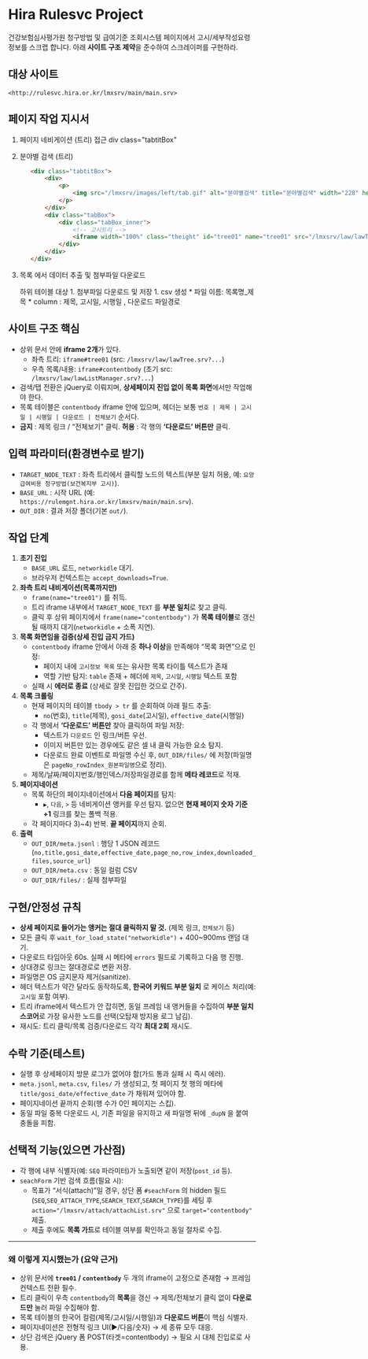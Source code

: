 
# Hira Rulesvc Project

건강보험심사평가원 청구방법 및 급여기준 조회시스템 페이지에서 고시/세부작성요령 정보를 스크랩 합니다. 
아래 **사이트 구조 제약**을 준수하여 스크레이퍼를 구현하라.


## 대상 사이트

```
<http://rulesvc.hira.or.kr/lmxsrv/main/main.srv>
```


## 페이지 작업 지시서

1. 페이지 네비게이션 (트리) 접근
   div class="tabtitBox"
2. 분야별 검색 (트리)
    <div class="tabBox”> 하위의 모든 a 태그에 순차적으로 접근

     ```html
        <div class="tabtitBox">
            <div>
                <p>
                    <img src="/lmxsrv/images/left/tab.gif" alt="분야별검색" title="분야별검색" width="228" height="20">
                </p>
            </div>
            <div class="tabBox">
                <div class="tabBox_inner">
                    <!-- 고시트리 -->
                    <iframe width="100%" class="theight" id="tree01" name="tree01" src="/lmxsrv/law/lawTree.srv?LAWGROUP=1&MODE=srvlist" scrolling="auto" frameborder="0"></iframe>
                </div>
            </div>
        </div>
    ```
3. 목록 에서 데이터 추출 및 첨부파일 다운로드
   <div id=”content-area”> 하위 테이블 대상
   1. 첨부파일 다운로드 및 저장
   1. csv 생성
      * 파일 이름: 목록명_제목
      * column : 제목, 고시일, 시행일 , 다운로드 파일경로


## 사이트 구조 핵심

* 상위 문서 안에 **iframe 2개**가 있다.
  * 좌측 트리: `iframe#tree01` (src: `/lmxsrv/law/lawTree.srv?...`)
  * 우측 목록/내용: `iframe#contentbody` (초기 src: `/lmxsrv/law/lawListManager.srv?...`)
* 검색/탭 전환은 jQuery로 이뤄지며, **상세페이지 진입 없이 목록 화면**에서만 작업해야 한다.
* 목록 테이블은 `contentbody` iframe 안에 있으며, 헤더는 보통 `번호 | 제목 | 고시일 | 시행일 | 다운로드 | 전체보기` 순서다.
* **금지** : 제목 링크 / “전체보기” 클릭.  **허용** : 각 행의 **‘다운로드’ 버튼만** 클릭.

## 입력 파라미터(환경변수로 받기)

* `TARGET_NODE_TEXT` : 좌측 트리에서 클릭할 노드의 텍스트(부분 일치 허용, 예: `요양급여비용 청구방법(보건복지부 고시)`).
* `BASE_URL` : 시작 URL (예: `https://rulemgnt.hira.or.kr/lmxsrv/main/main.srv`).
* `OUT_DIR` : 결과 저장 폴더(기본 `out/`).

## 작업 단계

1. **초기 진입**
   * `BASE_URL` 로드, `networkidle` 대기.
   * 브라우저 컨텍스트는 `accept_downloads=True`.
2. **좌측 트리 내비게이션(목록까지만)**
   * `frame(name="tree01")` 를 취득.
   * 트리 iframe 내부에서 `TARGET_NODE_TEXT` 를 **부분 일치**로 찾고 클릭.
   * 클릭 후 상위 페이지에서 `frame(name="contentbody")` 가 **목록 테이블**로 갱신될 때까지 대기(`networkidle` + 소폭 지연).
3. **목록 화면임을 검증(상세 진입 금지 가드)**
   * `contentbody` iframe 안에서 아래 중 **하나 이상**을 만족해야 “목록 화면”으로 인정:
     * 페이지 내에 `고시정보 목록` 또는 유사한 목록 타이틀 텍스트가 존재
     * 역할 기반 탐지: `table` 존재 + 헤더에 `제목`, `고시일`, `시행일` 텍스트 포함
   * 실패 시  **에러로 종료** (상세로 잘못 진입한 것으로 간주).
4. **목록 크롤링**
   * 현재 페이지의 테이블 `tbody > tr` 를 순회하여 아래 필드 추출:
     * `no`(번호), `title`(제목), `gosi_date`(고시일), `effective_date`(시행일)
   * 각 행에서 **‘다운로드’ 버튼만** 찾아 클릭하여 파일 저장:
     * 텍스트가 `다운로드` 인 링크/버튼 우선.
     * 이미지 버튼만 있는 경우에도 같은 셀 내 클릭 가능한 요소 탐지.
     * 다운로드 완료 이벤트로 파일명 수신 후, `OUT_DIR/files/` 에 저장(파일명은 `pageNo_rowIndex_원본파일명`으로 정리).
   * 제목/날짜/페이지번호/행인덱스/저장파일경로를 함께 **메타 레코드**로 적재.
5. **페이지네이션**
   * 목록 하단의 페이지네이션에서 **다음 페이지**를 탐지:
     * `▶`, `다음`, `>` 등 네비게이션 앵커를 우선 탐지. 없으면 **현재 페이지 숫자 기준 +1** 링크를 찾는 폴백 적용.
   * 각 페이지마다 3)~4) 반복. **끝 페이지**까지 순회.
6. **출력**
   * `OUT_DIR/meta.jsonl` : 행당 1 JSON 레코드(`no,title,gosi_date,effective_date,page_no,row_index,downloaded_files,source_url`)
   * `OUT_DIR/meta.csv`  : 동일 컬럼 CSV
   * `OUT_DIR/files/`    : 실제 첨부파일

## 구현/안정성 규칙

* **상세 페이지로 들어가는 앵커는 절대 클릭하지 말 것.** (제목 링크, `전체보기` 등)
* 모든 클릭 후 `wait_for_load_state("networkidle")` + 400~900ms 랜덤 대기.
* 다운로드 타임아웃 60s. 실패 시 메타에 `errors` 필드로 기록하고 다음 행 진행.
* 상대경로 링크는 절대경로로 변환 저장.
* 파일명은 OS 금지문자 제거(sanitize).
* 헤더 텍스트가 약간 달라도 동작하도록, **한국어 키워드 부분 일치** 로 케이스 처리(예: `고시일` 포함 여부).
* 트리 iframe에서 텍스트가 안 잡히면, 동일 프레임 내 앵커들을 수집하여 **부분 일치 스코어**로 가장 유사한 노드를 선택(오탑재 방지용 로그 남김).
* 재시도: 트리 클릭/목록 검증/다운로드 각각 **최대 2회** 재시도.

## 수락 기준(테스트)

* 실행 후 상세페이지 방문 로그가 없어야 함(가드 통과 실패 시 즉시 에러).
* `meta.jsonl`, `meta.csv`, `files/` 가 생성되고, 첫 페이지 첫 행의 메타에 `title/gosi_date/effective_date` 가 채워져 있어야 함.
* 페이지네이션 끝까지 순회(행 수가 0인 페이지는 스킵).
* 동일 파일 중복 다운로드 시, 기존 파일을 유지하고 새 파일명 뒤에 `_dupN` 을 붙여 충돌을 피함.

## 선택적 기능(있으면 가산점)

* 각 행에 내부 식별자(예: `SEQ` 파라미터)가 노출되면 같이 저장(`post_id` 등).
* `seachForm` 기반 검색 흐름(필요 시):
  * 목표가 “서식(attach)”일 경우, 상단 폼 `#seachForm` 의 hidden 필드(`SEQ`,`SEQ_ATTACH_TYPE`,`SEARCH_TEXT`,`SEARCH_TYPE`)를 세팅 후 `action="/lmxsrv/attach/attachList.srv"` 으로 `target="contentbody"` 제출.
  * 제출 후에도 **목록 가드**로 테이블 여부를 확인하고 동일 절차로 수집.

---

### 왜 이렇게 지시했는가 (요약 근거)

* 상위 문서에 **`tree01` / `contentbody`** 두 개의 iframe이 고정으로 존재함 → 프레임 컨텍스트 전환 필수.
* 트리 클릭이 우측 `contentbody`의 **목록**을 갱신 → 제목/전체보기 클릭 없이 **다운로드만** 눌러 파일 수집해야 함.
* 목록 테이블의 한국어 컬럼(제목/고시일/시행일)과 **다운로드 버튼**이 핵심 식별자.
* 페이지네이션은 전형적 링크 UI(▶/다음/숫자) → 세 종류 모두 대응.
* 상단 검색은 jQuery 폼 POST(타겟=contentbody) → 필요 시 대체 진입로로 사용.


